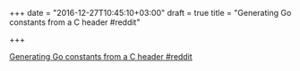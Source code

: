 +++
date = "2016-12-27T10:45:10+03:00"
draft = true
title = "Generating Go constants from a C header  #reddit"

+++

<p><a href="https://t.co/iAxRYJLcWC">Generating Go constants from a C header  #reddit</a></p>
